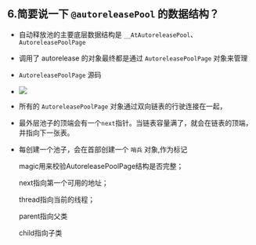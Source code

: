 ## 6.简要说一下 `@autoreleasePool` 的数据结构？

* 自动释放池的主要底层数据结构是 `__AtAutoreleasePool`、`AutoreleasePoolPage`
* 调用了 autorelease 的对象最终都是通过 `AutoreleasePoolPage` 对象来管理
* `AutoreleasePoolPage` 源码
* ![](http://p95ytk0ix.bkt.clouddn.com/2018-11-01-15410664227590.jpg)
* 所有的 `AutoreleasePoolPage` 对象通过双向链表的行驶连接在一起，
* 最外层池子的顶端会有一个`next`指针。当链表容量满了，就会在链表的顶端，并指向下一张表。
* 每创建一个池子，会在首部创建一个 `哨兵` 对象,作为标记

    magic用来校验AutoreleasePoolPage结构是否完整；
    
    next指向第一个可用的地址；
    
    thread指向当前的线程；
    
    parent指向父类
    
    child指向子类



